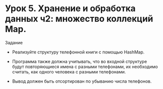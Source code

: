 # Урок 5. Хранение и обработка данных ч2: множество коллекций Map.

Задание

- Реализуйте структуру телефонной книги с помощью HashMap.

- Программа также должна учитывать, что во входной структуре будут повторяющиеся имена с разными телефонами,
их необходимо считать, как одного человека с разными телефонами.

- Вывод должен быть отсортирован по убыванию числа телефонов.

